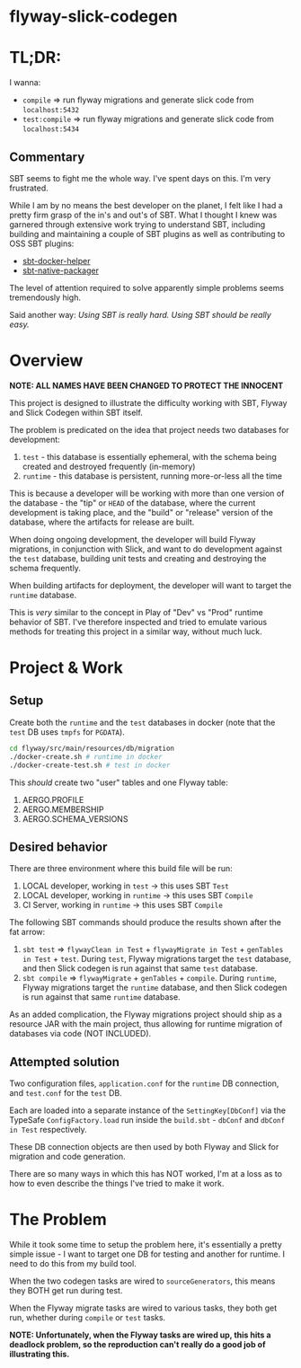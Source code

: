 # flyway-slick-codegen

# TL;DR:

I wanna:

* `compile` => run flyway migrations and generate slick code from `localhost:5432`
* `test:compile` => run flyway migrations and generate slick code from `localhost:5434`

## Commentary

SBT seems to fight me the whole way. I've spent days on this. I'm very frustrated.

While I am by no means the best developer on the planet, I felt like I had a pretty firm grasp of the in's and out's of 
SBT. What I thought I knew was garnered through extensive work trying to understand SBT, including building and 
maintaining a couple of SBT plugins as well as contributing to OSS SBT plugins:
* [sbt-docker-helper][1]
* [sbt-native-packager][2]

The level of attention required to solve apparently simple problems seems tremendously high.

Said another way: _Using SBT is really hard. Using SBT should be really easy._

# Overview
**NOTE: ALL NAMES HAVE BEEN CHANGED TO PROTECT THE INNOCENT**

This project is designed to illustrate the difficulty working with SBT, Flyway and Slick Codegen within SBT itself.

The problem is predicated on the idea that project needs two databases for development:
1. `test` - this database is essentially ephemeral, with the schema being created and destroyed frequently (in-memory)
2. `runtime` - this database is persistent, running more-or-less all the time

This is because a developer will be working with more than one version of the database - the "tip" or `HEAD` of the
database, where the current development is taking place, and the "build" or "release" version of the database, where
the artifacts for release are built.

When doing ongoing development, the developer will build Flyway migrations, in conjunction with Slick, and want to do 
development against the `test` database, building unit tests and creating and destroying the schema frequently.

When building artifacts for deployment, the developer will want to target the `runtime` database.

This is _very_ similar to the concept in Play of "Dev" vs "Prod" runtime behavior of SBT. I've therefore inspected and
tried to emulate various methods for treating this project in a similar way, without much luck.

# Project & Work

## Setup

Create both the `runtime` and the `test` databases in docker (note that the `test` DB uses `tmpfs` for `PGDATA`).

```bash
cd flyway/src/main/resources/db/migration
./docker-create.sh # runtime in docker
./docker-create-test.sh # test in docker
```

This _should_ create two "user" tables and one Flyway table:
1. AERGO.PROFILE
2. AERGO.MEMBERSHIP
3. AERGO.SCHEMA_VERSIONS

## Desired behavior

There are three environment where this build file will be run:
1. LOCAL developer, working in `test` -> this uses SBT `Test`
2. LOCAL developer, working in `runtime` -> this uses SBT `Compile`
3. CI Server, working in `runtime` -> this uses SBT `Compile`

The following SBT commands should produce the results shown after the fat arrow:
1. `sbt test` => `flywayClean in Test` + `flywayMigrate in Test` + `genTables in Test` + `test`. During `test`, Flyway 
migrations target the `test` database, and then Slick codegen is run against that same `test` database.
2. `sbt compile` => `flywayMigrate` + `genTables` + `compile`. During `runtime`, Flyway migrations target the `runtime` 
database, and then Slick codegen is run against that same `runtime` database.

As an added complication, the Flyway migrations project should ship as a resource JAR with the main project, thus allowing
for runtime migration of databases via code (NOT INCLUDED).

## Attempted solution

Two configuration files, `application.conf` for the `runtime` DB connection, and `test.conf` for the `test` DB.

Each are loaded into a separate instance of the `SettingKey[DbConf]` via the TypeSafe `ConfigFactory.load` run inside
the `build.sbt` - `dbConf` and `dbConf in Test` respectively.

These DB connection objects are then used by both Flyway and Slick for migration and code generation.

There are so many ways in which this has NOT worked, I'm at a loss as to how to even describe the things I've tried to 
make it work. 

# The Problem 

While it took some time to setup the problem here, it's essentially a pretty simple issue - I want to target one DB for 
testing and another for runtime. I need to do this from my build tool.

When the two codegen tasks are wired to `sourceGenerators`, this means they BOTH get run during test.

When the Flyway migrate tasks are wired to various tasks, they both get run, whether during `compile` or `test` tasks.

**NOTE: Unfortunately, when the Flyway tasks are wired up, this hits a deadlock problem, so the reproduction can't
really do a good job of illustrating this.**

 [1]: https://github.com/terradatum/sbt-docker-helper
 [2]: https://github.com/sbt/sbt-native-packager/pulls?q=is%3Apr+is%3Aclosed+author%3Arbellamy